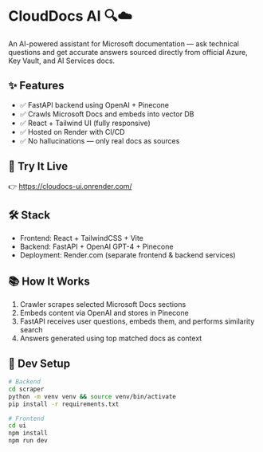 # CloudDocs AI 🔍☁️

An AI-powered assistant for Microsoft documentation — ask technical questions and get accurate answers sourced directly from official Azure, Key Vault, and AI Services docs.

## ✨ Features

- ✅ FastAPI backend using OpenAI + Pinecone
- ✅ Crawls Microsoft Docs and embeds into vector DB
- ✅ React + Tailwind UI (fully responsive)
- ✅ Hosted on Render with CI/CD
- ✅ No hallucinations — only real docs as sources

## 🚀 Try It Live

👉 https://cloudocs-ui.onrender.com/

## 🛠 Stack

- Frontend: React + TailwindCSS + Vite
- Backend: FastAPI + OpenAI GPT-4 + Pinecone
- Deployment: Render.com (separate frontend & backend services)

## 📚 How It Works

1. Crawler scrapes selected Microsoft Docs sections
2. Embeds content via OpenAI and stores in Pinecone
3. FastAPI receives user questions, embeds them, and performs similarity search
4. Answers generated using top matched docs as context

## 🧪 Dev Setup

```bash
# Backend
cd scraper
python -m venv venv && source venv/bin/activate
pip install -r requirements.txt

# Frontend
cd ui
npm install
npm run dev

